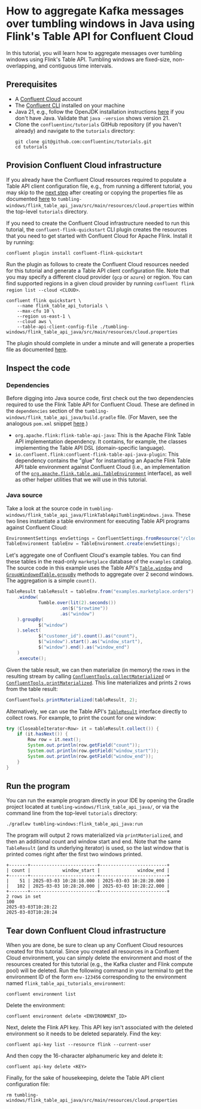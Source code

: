 <!-- title: How to aggregate Kafka messages over tumbling windows in Java using Flink's Table API for Confluent Cloud -->
<!-- description: In this tutorial, learn how to aggregate Kafka messages over tumbling windows in Java using Flink's Table API for Confluent Cloud, with step-by-step instructions and supporting code. -->

# How to aggregate Kafka messages over tumbling windows in Java using Flink's Table API for Confluent Cloud

In this tutorial, you will learn how to aggregate messages over tumbling windows using Flink's Table API. Tumbling windows are fixed-size, non-overlapping, and contiguous time intervals.

## Prerequisites

* A [Confluent Cloud](https://confluent.cloud/signup) account
* The [Confluent CLI](https://docs.confluent.io/confluent-cli/current/install.html) installed on your machine
* Java 21, e.g., follow the OpenJDK installation instructions [here](https://openjdk.org/install/) if you don't have Java. Validate that `java -version` shows version 21.
* Clone the `confluentinc/tutorials` GitHub repository (if you haven't already) and navigate to the `tutorials` directory:
    ```shell
    git clone git@github.com:confluentinc/tutorials.git
    cd tutorials
    ```

## Provision Confluent Cloud infrastructure

If you already have the Confluent Cloud resources required to populate a Table API client configuration file, e.g., from running a different tutorial, you may skip to the [next step](#inspect-the-code) after creating or copying the properties file as documented [here](https://docs.confluent.io/cloud/current/flink/reference/table-api.html#properties-file) to `tumbling-windows/flink_table_api_java/src/main/resources/cloud.properties` within the top-level `tutorials` directory.

If you need to create the Confluent Cloud infrastructure needed to run this tutorial, the `confluent-flink-quickstart` CLI plugin creates the resources that you need to get started with Confluent Cloud for Apache Flink. Install it by running:

```shell
confluent plugin install confluent-flink-quickstart
```

Run the plugin as follows to create the Confluent Cloud resources needed for this tutorial and generate a Table API client configuration file. Note that you may specify a different cloud provider (`gcp` or `azure`) or region. You can find supported regions in a given cloud provider by running `confluent flink region list --cloud <CLOUD>`.

```shell
confluent flink quickstart \
    --name flink_table_api_tutorials \
    --max-cfu 10 \
    --region us-east-1 \
    --cloud aws \
    --table-api-client-config-file ./tumbling-windows/flink_table_api_java/src/main/resources/cloud.properties
```

The plugin should complete in under a minute and will generate a properties file as documented [here](https://docs.confluent.io/cloud/current/flink/reference/table-api.html#properties-file).

## Inspect the code

### Dependencies

Before digging into Java source code, first check out the two dependencies required to use the Flink Table API for Confluent Cloud. These are defined in the `dependencies` section of the `tumbling-windows/flink_table_api_java/build.gradle` file. (For Maven, see the analogous `pom.xml` snippet [here](https://docs.confluent.io/cloud/current/flink/reference/table-api.html#add-the-table-api-to-an-existing-java-project).)

* `org.apache.flink:flink-table-api-java`: This is the Apache Flink Table API implementation dependency. It contains, for example, the classes implementing the Table API DSL (domain-specific language).
* `io.confluent.flink:confluent-flink-table-api-java-plugin`: This dependency contains the "glue" for instantiating an Apache Flink Table API table environment against Confluent Cloud (i.e., an implementation of the [`org.apache.flink.table.api.TableEnvironment`](https://nightlies.apache.org/flink/flink-docs-stable/api/java/org/apache/flink/table/api/TableEnvironment.html) interface), as well as other helper utilities that we will use in this tutorial.

### Java source

Take a look at the source code in `tumbling-windows/flink_table_api_java/FlinkTableApiTumblingWindows.java`. These two lines instantiate a table environment for executing Table API programs against Confluent Cloud:

```java
EnvironmentSettings envSettings = ConfluentSettings.fromResource("/cloud.properties");
TableEnvironment tableEnv = TableEnvironment.create(envSettings);
```

Let's aggregate one of Confluent Cloud's example tables. You can find these tables in the read-only `marketplace` database of the `examples` catalog. The source code in this example uses the Table API's [`Table.window`](https://nightlies.apache.org/flink/flink-docs-stable/api/java/org/apache/flink/table/api/Table.html#window-org.apache.flink.table.api.GroupWindow-) and [`GroupWindowedTable.groupBy`](https://nightlies.apache.org/flink/flink-docs-stable/api/java/org/apache/flink/table/api/GroupWindowedTable.html) methods to aggregate over 2 second windows. The aggregation is a simple `count()`.

```java
TableResult tableResult = tableEnv.from("examples.marketplace.orders")
    .window(
            Tumble.over(lit(2).seconds())
                    .on($("$rowtime"))
                    .as("window")
    ).groupBy(
            $("window")
    ).select(
            $("customer_id").count().as("count"),
            $("window").start().as("window_start"),
            $("window").end().as("window_end")
    )
    .execute();
```

Given the table result, we can then materialize (in memory) the rows in the resulting stream by calling [`ConfluentTools.collectMaterialized`](https://docs.confluent.io/cloud/current/flink/reference/table-api.html#confluenttools-collect-materialized-and-confluenttools-print-materialized) or [`ConfluentTools.printMaterialized`](https://docs.confluent.io/cloud/current/flink/reference/table-api.html#confluenttools-collect-materialized-and-confluenttools-print-materialized). This line materializes and prints 2 rows from the table result:

```java
ConfluentTools.printMaterialized(tableResult, 2);
```

Alternatively, we can use the Table API's [`TableResult`](https://docs.confluent.io/cloud/current/flink/reference/functions/table-api-functions.html#tableresult-interface) interface directly to collect rows. For example, to print the count for one window:

```java
try (CloseableIterator<Row> it = tableResult.collect()) {
    if (it.hasNext()) {
        Row row = it.next();
        System.out.println(row.getField("count"));
        System.out.println(row.getField("window_start"));
        System.out.println(row.getField("window_end"));
    }
}
```

## Run the program

You can run the example program directly in your IDE by opening the Gradle project located at `tumbling-windows/flink_table_api_java/`, or via the command line from the top-level `tutorials` directory:

```shell
./gradlew tumbling-windows:flink_table_api_java:run
```

The program will output 2 rows materialized via `printMaterialized`, and then an additional count and window start and end. Note that the same `TableResult` (and its underlying iterator) is used, so the last window that is printed comes right after the first two windows printed.

```noformat
+-------+-------------------------+-------------------------+
| count |            window_start |              window_end |
+-------+-------------------------+-------------------------+
|    51 | 2025-03-03 10:28:18.000 | 2025-03-03 10:28:20.000 |
|   102 | 2025-03-03 10:28:20.000 | 2025-03-03 10:28:22.000 |
+-------+-------------------------+-------------------------+
2 rows in set
100
2025-03-03T10:28:22
2025-03-03T10:28:24
```

## Tear down Confluent Cloud infrastructure

When you are done, be sure to clean up any Confluent Cloud resources created for this tutorial. Since you created all resources in a Confluent Cloud environment, you can simply delete the environment and most of the resources created for this tutorial (e.g., the Kafka cluster and Flink compute pool) will be deleted. Run the following command in your terminal to get the environment ID of the form `env-123456` corresponding to the environment named `flink_table_api_tutorials_environment`:

```shell
confluent environment list
```

Delete the environment:

```shell
confluent environment delete <ENVIRONMENT_ID>
```

Next, delete the Flink API key. This API key isn't associated with the deleted environment so it needs to be deleted separately. Find the key:

```shell
confluent api-key list --resource flink --current-user
```

And then copy the 16-character alphanumeric key and delete it:
```shell
confluent api-key delete <KEY>
```

Finally, for the sake of housekeeping, delete the Table API client configuration file:

```shell
rm tumbling-windows/flink_table_api_java/src/main/resources/cloud.properties
```
